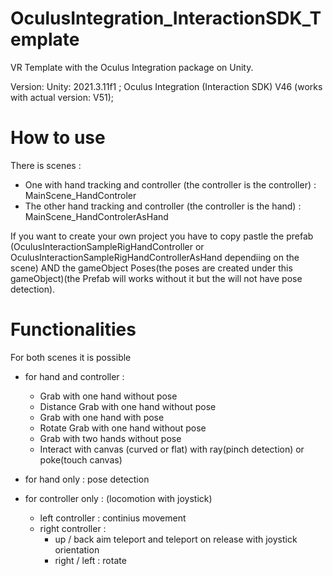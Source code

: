 # OculusIntegration_InteractionSDK_Template

VR Template with the Oculus Integration package on Unity.



Version: Unity: 2021.3.11f1 ; 
Oculus Integration (Interaction SDK) V46 (works with actual version: V51);

# How to use 
There is  scenes :
- One with hand tracking and controller (the controller is the controller) : MainScene_HandControler 
- The other hand tracking and controller (the controller is the hand) : MainScene_HandControlerAsHand

If you want to create your own project you have to copy pastle the prefab (OculusInteractionSampleRigHandController or OculusInteractionSampleRigHandControllerAsHand dependiing on the scene) AND the gameObject Poses(the poses are created under this gameObject)(the Prefab will works without it but the will not have pose detection).

# Functionalities
For both scenes it is possible 
- for hand and controller :
  - Grab with one hand without pose 
  - Distance Grab with one hand without pose 
  - Grab with one hand with pose 
  - Rotate Grab with one hand without pose 
  - Grab with two hands without pose 
  - Interact with canvas (curved or flat) with ray(pinch detection) or poke(touch canvas)

- for hand only : pose detection 
- for controller only : (locomotion with joystick)
  - left controller : continius movement 
  - right controller : 
    - up / back  aim teleport and teleport on release with joystick orientation 
    - right / left : rotate 

